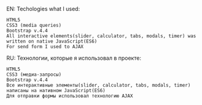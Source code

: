 EN: Techologies what I used:

    HTML5
    CSS3 (media queries)
    Bootstrap v.4.4
    All interactive elements(slider, calculator, tabs, modals, timer) was written on native JavaScript(ES6)
    For send form I used to AJAX
    

RU: Технологии, которые я использовал в проекте:

    HTML5
    CSS3 (медиа-запросы)
    Bootstrap v.4.4
    Все интерактивные элементы(slider, calculator, tabs, modals, timer) написаны на нативном JavaScript(ES6) 
    Для отправки формы использовал технологию AJAX
